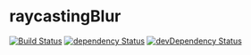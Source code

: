 # raycastingBlur

[![Build Status](https://travis-ci.org/nathanielinman/raycastingBlur.svg?branch=master)](https://travis-ci.org/nathanielinman/raycastingBlur) [![dependency Status](https://david-dm.org/nathanielinman/raycastingBlur/status.svg?style=flat)](https://david-dm.org/nathanielinman/raycastingBlur) [![devDependency Status](https://david-dm.org/nathanielinman/raycastingBlur/dev-status.svg?style=flat)](https://david-dm.org/nathanielinman/raycastingBlur#info=devDependencies)
